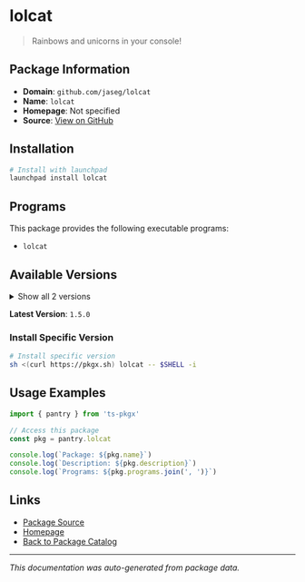 # lolcat

> Rainbows and unicorns in your console!

## Package Information

- **Domain**: `github.com/jaseg/lolcat`
- **Name**: `lolcat`
- **Homepage**: Not specified
- **Source**: [View on GitHub](https://github.com/pkgxdev/pantry/tree/main/projects/github.com/jaseg/lolcat/package.yml)

## Installation

```bash
# Install with launchpad
launchpad install lolcat
```

## Programs

This package provides the following executable programs:

- `lolcat`

## Available Versions

<details>
<summary>Show all 2 versions</summary>

- `1.5.0`, `1.4.0`

</details>

**Latest Version**: `1.5.0`

### Install Specific Version

```bash
# Install specific version
sh <(curl https://pkgx.sh) lolcat -- $SHELL -i
```

## Usage Examples

```typescript
import { pantry } from 'ts-pkgx'

// Access this package
const pkg = pantry.lolcat

console.log(`Package: ${pkg.name}`)
console.log(`Description: ${pkg.description}`)
console.log(`Programs: ${pkg.programs.join(', ')}`)
```

## Links

- [Package Source](https://github.com/pkgxdev/pantry/tree/main/projects/github.com/jaseg/lolcat/package.yml)
- [Homepage](#)
- [Back to Package Catalog](../../../package-catalog.md)

---

*This documentation was auto-generated from package data.*
